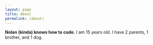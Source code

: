 ```yaml
---
layout: page
title: About
permalink: /about/
---
```


**Nolan (kinda) knows how to code.**
I am 15 years old. I have 2 parents, 1 brother, and 1 dog.

